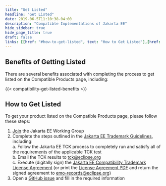 ```yaml
---
title: "Get Listed"
headline: "Get Listed"
date: 2019-06-5T11:10:38-04:00
description: "Compatible Implementations of Jakarta EE"
hide_sidebar: true
hide_page_title: true
draft: false
links: [[href: "#how-to-get-listed", text: "How to Get Listed"],[href: "/compatibility", text: "Compatible Products"]]
---
```



## Benefits of Getting Listed

There are several benefits associated with completing the process to get listed on the Compatible Products page, including:  

{{< compatibility-get-listed-benefits >}}

## How to Get Listed

To get your product listed on the Compatible Products page, please follow these steps:

1. [Join](https://jakarta.ee/membership/) the Jakarta EE Working Group  
2. Complete the steps outlined in the [Jakarta EE Trademark Guidelines](https://jakarta.ee/legal/trademark_guidelines/), including:  
  a. Follow the Jakarta EE TCK process to completely run and satisfy all of the requirements of the applicable TCK test  
  b. Email the TCK results to [tck@eclipse.org](mailto:tck@eclipse.org)  
  c. Execute (digitally sign) the [Jakarta EE Compatibility Trademark License Agreement](https://app.hellosign.com/s/DQ9uVw4b) (or print the [License Agreement PDF](/legal/trademark_guidelines/jakarta-ee-trademark-license.pdf) and return the signed agreement to [emo-records@eclipse.org](mailto:emo-records@eclipse.org))  
3. Open a [GitHub issue](https://github.com/jakartaee/jakarta.ee/issues/new?template=compatibility.md) and fill in the required information